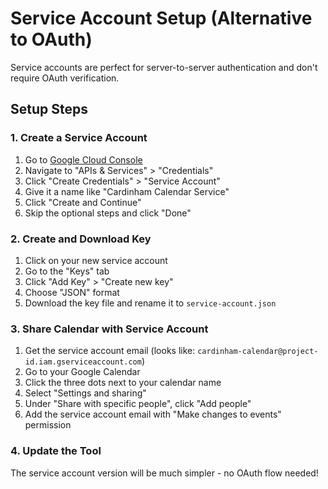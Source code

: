 # Service Account Setup (Alternative to OAuth)

Service accounts are perfect for server-to-server authentication and don't require OAuth verification.

## Setup Steps

### 1. Create a Service Account

1. Go to [Google Cloud Console](https://console.cloud.google.com/)
2. Navigate to "APIs & Services" > "Credentials"
3. Click "Create Credentials" > "Service Account"
4. Give it a name like "Cardinham Calendar Service"
5. Click "Create and Continue"
6. Skip the optional steps and click "Done"

### 2. Create and Download Key

1. Click on your new service account
2. Go to the "Keys" tab
3. Click "Add Key" > "Create new key"
4. Choose "JSON" format
5. Download the key file and rename it to `service-account.json`

### 3. Share Calendar with Service Account

1. Get the service account email (looks like: `cardinham-calendar@project-id.iam.gserviceaccount.com`)
2. Go to your Google Calendar
3. Click the three dots next to your calendar name
4. Select "Settings and sharing"
5. Under "Share with specific people", click "Add people"
6. Add the service account email with "Make changes to events" permission

### 4. Update the Tool

The service account version will be much simpler - no OAuth flow needed! 